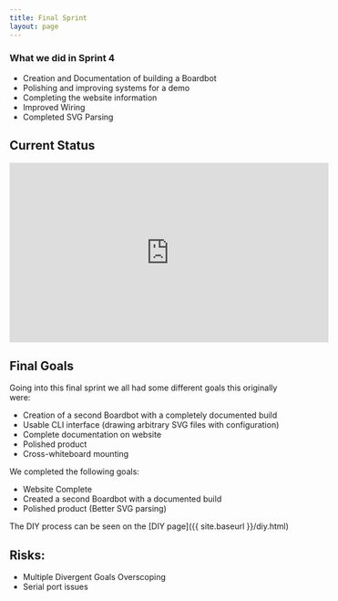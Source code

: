 ```yaml
---
title: Final Sprint
layout: page
---
```


### What we did in Sprint 4
* Creation and Documentation of building a Boardbot
* Polishing and improving systems for a demo
* Completing the website information
* Improved Wiring
* Completed SVG Parsing

## Current Status
<iframe width="560" height="315" src="https://www.youtube-nocookie.com/embed/IB7A88SmVHM?rel=0" frameborder="0" gesture="media" allow="encrypted-media" allowfullscreen></iframe>

## Final Goals
Going into this final sprint we all had some different goals this originally were:
* Creation of a second Boardbot with a completely documented build
* Usable CLI interface (drawing arbitrary SVG files with configuration)
* Complete documentation on website
* Polished product
* Cross-whiteboard mounting

We completed the following goals:
* Website Complete
* Created a second Boardbot with a documented build
* Polished product (Better SVG parsing)

The DIY process can be seen on the [DIY page]({{ site.baseurl }}/diy.html)

## Risks:
* Multiple Divergent Goals Overscoping
* Serial port issues
